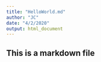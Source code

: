 ```yaml
---
title: "HelloWorld.md"
author: "JC"
date: "4/2/2020"
output: html_document
---
```


## This is a markdown file